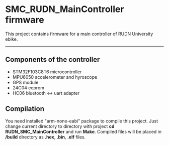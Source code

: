 SMC_RUDN_MainController firmware
================================

This project contains firmware for a main controller of RUDN University ebike.

--------------

Components of the controller
----------------------------

 - STM32F103C8T6 microcontroller
 - MPU6050 accelerometer and hyroscope
 - GPS module
 - 24C04 eeprom
 - HC06 bluetooth <-> uart adapter

Compilation
---------------
You need installed "arm-none-eabi" package to compile this project. 
Just change current directory to directory with project **cd 
RUDN_SMC_MainController** and run **Make**.
Compiled files will be placed in **/build** directory as **.hex**, 
**.bin**, **.elf** files.
